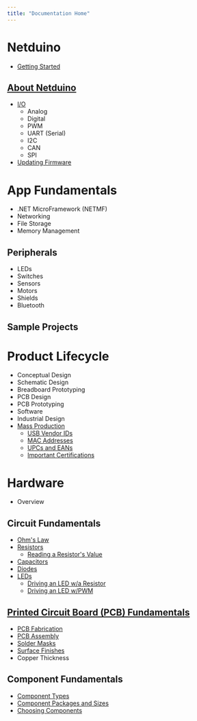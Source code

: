 ```yaml
---
title: "Documentation Home"
---
```


# Netduino
 * [Getting Started](Legacy_Netduino/Getting_Started)

## [About Netduino](Legacy_Netduino/About)
 * [I/O](Legacy_Netduino/About/Input_Output)
   * Analog
   * Digital
   * PWM
   * UART (Serial)
   * I2C
   * CAN
   * SPI
 * [Updating Firmware](Legacy_Netduino/About/Updating_Firmware)

# App Fundamentals
 * .NET MicroFramework (NETMF)
 * Networking
 * File Storage
 * Memory Management

## Peripherals
 * LEDs
 * Switches
 * Sensors
 * Motors
 * Shields
 * Bluetooth

## Sample Projects

# Product Lifecycle

 * Conceptual Design
 * Schematic Design
 * Breadboard Prototyping
 * PCB Design
 * PCB Prototyping
 * Software
 * Industrial Design
 * [Mass Production](Product_Design_Lifecycle/Mass_Production)
   * [USB Vendor IDs](Product_Design_Lifecycle/Mass_Production/USB_VendorIDs)
   * [MAC Addresses](Product_Design_Lifecycle/Mass_Production/MAC_Addresses)
   * [UPCs and EANs](Product_Design_Lifecycle/Mass_Production/UPCs_EANs)
   * [Important Certifications](Product_Design_Lifecycle/Mass_Production/Certifications)

# Hardware

 * Overview

## Circuit Fundamentals
 * [Ohm's Law](Hardware/Circuits/OHMs_Law)
 * [Resistors](Hardware/Circuits/Resistors)
   * [Reading a Resistor's Value](Hardware/Circuits/Resistors/Reading)
 * [Capacitors](Hardware/Circuits/Capacitors)
 * [Diodes](Hardware/Circuits/Diodes)
 * [LEDs](Hardware/Circuits/LEDs)
   * [Driving an LED w/a Resistor](Hardware/Circuits/LEDs/Driving_w_Resistor)
   * [Driving an LED w/PWM](Hardware/Circuits/LEDs/Driving_w_PWM)

## [Printed Circuit Board (PCB) Fundamentals](Hardware/PCBs)
   * [PCB Fabrication](Hardware/PCBs/Fabrication)
   * [PCB Assembly](Hardware/PCBs/Assembly)
   * [Solder Masks](Hardware/PCBs/Solder_Masks)
   * [Surface Finishes](Hardware/PCBs/Surface_Finishes)
   * Copper Thickness

## Component Fundamentals
   * [Component Types](Hardware/Components/Component_Types)
   * [Component Packages and Sizes](Hardware/Components/Packages_and_Sizes)
   * [Choosing Components](Hardware/Components/Choosing_Components)

 
